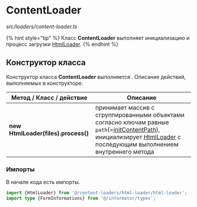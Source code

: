 # ContentLoader

_src/loaders/content-loader.ts_

{% hint style="tip" %}
Класс **ContentLoader** выполняет инициализацию и процесс загрузки [HtmlLoader](html-loader/HTMLLOADER.md).
{% endhint %}

## Конструктор класса

Конструктор класса **ContentLoader** выполняется . Описание действий, выполняемых в конструкторе:

| Метод / Класс / действие             | Описание                                                                                                                                                                                                                   |
|--------------------------------------|----------------------------------------------------------------------------------------------------------------------------------------------------------------------------------------------------------------------------|
| **new HtmlLoader(files).process()**  | принимает массив с сгруппированными объектами согласно ключам равные `path`(=[initContentPath](../params-worker/PARAMSWORKERTYPES.md)), инициализирует [HtmlLoader](./html-loader/HTMLLOADER.md) с последующим выполнением внутреннего метода |

### Импорты

В начале кода есть импорты.

```ts
import {HtmlLoader} from '@/content-loaders/html-loader/html-loader';
import type {FormInformations} from '@/informator/types';
```
